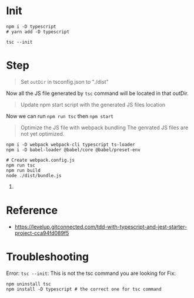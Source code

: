 # Init
```
npm i -D typescript
# yarn add -D typescript

tsc --init
```

# Step
> Set `outDir` in tsconfig.json to "./dist"

Now all the JS file generated by `tsc` command will be located in that outDir.

> Update npm start script with the generated JS files location

Now we can run `npm run tsc` then `npm start`

> Optimize the JS file with webpack bundling
The genrated JS files are not yet optimized.
```
npm i -D webpack webpack-cli typescript ts-loader
npm i -D babel-loader @babel/core @babel/preset-env

# Create webpack.config.js
npm run tsc
npm run build
node ./dist/bundle.js
```



1. 

# Reference
* https://levelup.gitconnected.com/tdd-with-typescript-and-jest-starter-project-cca94fd089f5

# Troubleshooting
Error: `tsc --init`: This is not the tsc command you are looking for
Fix:
```
npm uninstall tsc
npm install -D typescript # the correct one for tsc command
```

